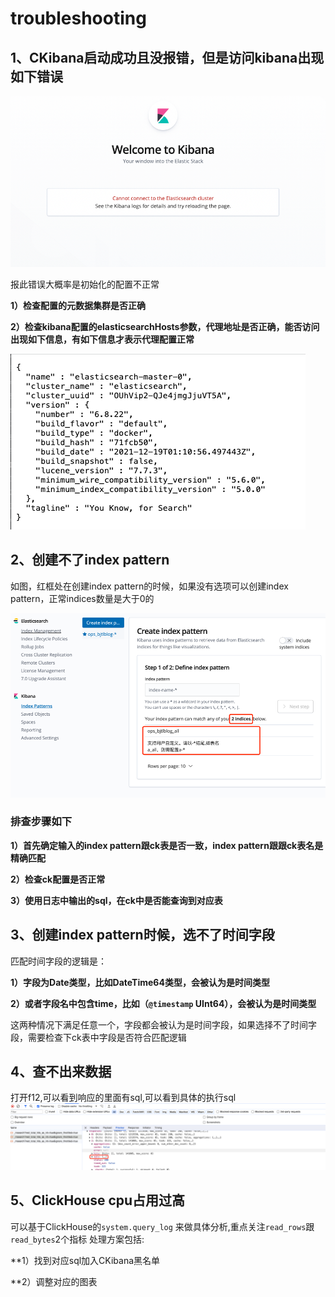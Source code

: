 # troubleshooting

## 1、CKibana启动成功且没报错，但是访问kibana出现如下错误
![](img/img02.png)

报此错误大概率是初始化的配置不正常

**1）检查配置的元数据集群是否正确**

**2）检查kibana配置的elasticsearchHosts参数，代理地址是否正确，能否访问出现如下信息，有如下信息才表示代理配置正常**

![](img/img03.png)

## 2、创建不了index pattern

如图，红框处在创建index pattern的时候，如果没有选项可以创建index pattern，正常indices数量是大于0的

![](img/img01.png)

### 排查步骤如下

**1）首先确定输入的index pattern跟ck表是否一致，index pattern跟跟ck表名是精确匹配**

**2）检查ck配置是否正常**

**3）使用日志中输出的sql，在ck中是否能查询到对应表**

## 3、创建index pattern时候，选不了时间字段
匹配时间字段的逻辑是：

**1）字段为Date类型，比如DateTime64类型，会被认为是时间类型**

**2）或者字段名中包含time，比如（`@timestamp` UInt64），会被认为是时间类型**

这两种情况下满足任意一个，字段都会被认为是时间字段，如果选择不了时间字段，需要检查下ck表中字段是否符合匹配逻辑

## 4、查不出来数据
打开f12,可以看到响应的里面有sql,可以看到具体的执行sql
![](img/troubleshooting01.png)

## 5、ClickHouse cpu占用过高
可以基于ClickHouse的`system.query_log` 来做具体分析,重点关注`read_rows`跟`read_bytes`2个指标
处理方案包括:

**1）找到对应sql加入CKibana黑名单

**2）调整对应的图表
